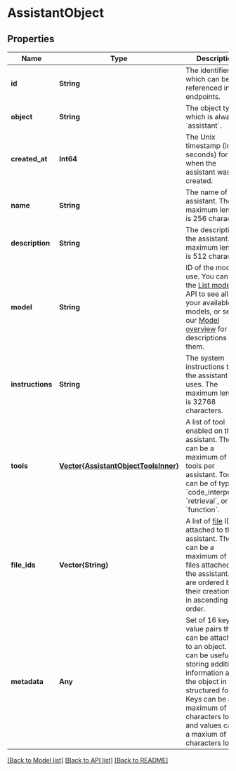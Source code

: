 # AssistantObject


## Properties
Name | Type | Description | Notes
------------ | ------------- | ------------- | -------------
**id** | **String** | The identifier, which can be referenced in API endpoints. | [default to nothing]
**object** | **String** | The object type, which is always &#x60;assistant&#x60;. | [default to nothing]
**created_at** | **Int64** | The Unix timestamp (in seconds) for when the assistant was created. | [default to nothing]
**name** | **String** | The name of the assistant. The maximum length is 256 characters.  | [default to nothing]
**description** | **String** | The description of the assistant. The maximum length is 512 characters.  | [default to nothing]
**model** | **String** | ID of the model to use. You can use the [List models](/docs/api-reference/models/list) API to see all of your available models, or see our [Model overview](/docs/models/overview) for descriptions of them.  | [default to nothing]
**instructions** | **String** | The system instructions that the assistant uses. The maximum length is 32768 characters.  | [default to nothing]
**tools** | [**Vector{AssistantObjectToolsInner}**](AssistantObjectToolsInner.md) | A list of tool enabled on the assistant. There can be a maximum of 128 tools per assistant. Tools can be of types &#x60;code_interpreter&#x60;, &#x60;retrieval&#x60;, or &#x60;function&#x60;.  | [default to nothing]
**file_ids** | **Vector{String}** | A list of [file](/docs/api-reference/files) IDs attached to this assistant. There can be a maximum of 20 files attached to the assistant. Files are ordered by their creation date in ascending order.  | [default to nothing]
**metadata** | **Any** | Set of 16 key-value pairs that can be attached to an object. This can be useful for storing additional information about the object in a structured format. Keys can be a maximum of 64 characters long and values can be a maxium of 512 characters long.  | [default to nothing]


[[Back to Model list]](../README.md#models) [[Back to API list]](../README.md#api-endpoints) [[Back to README]](../README.md)



